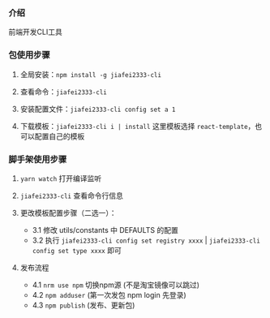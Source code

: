 ### 介绍

前端开发CLI工具


### 包使用步骤

1. 全局安装：`npm install -g jiafei2333-cli`

2. 查看命令：`jiafei2333-cli`

3. 安装配置文件：`jiafei2333-cli config set a 1`

3. 下载模板：`jiafei2333-cli i | install` 这里模板选择 `react-template`，也可以配置自己的模板


### 脚手架使用步骤

1. `yarn watch` 打开编译监听

2. `jiafei2333-cli` 查看命令行信息
    
3. 更改模板配置步骤（二选一）：
    - 3.1 修改 utils/constants 中 DEFAULTS 的配置
    - 3.2 执行 `jiafei2333-cli config set registry xxxx`  |  `jiafei2333-cli config set type xxxx`  即可
    
4. 发布流程
   - 4.1 `nrm use npm` 切换npm源 (不是淘宝镜像可以跳过)
   - 4.2 `npm adduser` (第一次发包 npm login 先登录)
   - 4.3 `npm publish` (发布、更新包)

